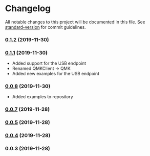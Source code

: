 # Changelog

All notable changes to this project will be documented in this file. See [standard-version](https://github.com/conventional-changelog/standard-version) for commit guidelines.

### [0.1.2](https://github.com/matthax/qmk/compare/v0.1.1...v0.1.2) (2019-11-30)



### [0.1.1](https://github.com/matthax/qmk/compare/v0.0.7...v0.1.1) (2019-11-30)

 - Added support for the USB endpoint
 - Renamed QMKClient -> QMK
 - Added new examples for the USB endpoint


### [0.0.8](https://github.com/matthax/qmk/compare/v0.0.7...v0.0.8) (2019-11-30)

 - Added examples to repository

### [0.0.7](https://github.com/matthax/qmk/compare/v0.0.5...v0.0.7) (2019-11-28)




### [0.0.5](https://github.com/matthax/qmk/compare/v0.0.4...v0.0.5) (2019-11-28)



### [0.0.4](https://github.com/matthax/qmk/compare/v0.0.3...v0.0.4) (2019-11-28)



### 0.0.3 (2019-11-28)
